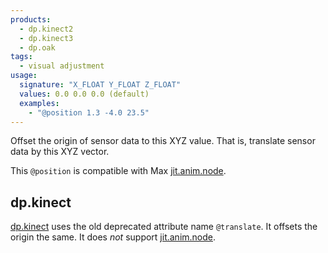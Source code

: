 ```yaml
---
products:
  - dp.kinect2
  - dp.kinect3
  - dp.oak
tags:
  - visual adjustment
usage:
  signature: "X_FLOAT Y_FLOAT Z_FLOAT"
  values: 0.0 0.0 0.0 (default)
  examples:
    - "@position 1.3 -4.0 23.5"
---
```


Offset the origin of sensor data to this XYZ value. That is,
translate sensor data by this XYZ vector.

This `@position` is compatible with Max
[jit.anim.node](https://docs.cycling74.com/max7/refpages/jit.anim.node).

## dp.kinect

[dp.kinect](../dp.kinect.md) uses the old deprecated attribute name `@translate`.
It offsets the origin the same.
It does *not* support [jit.anim.node](https://docs.cycling74.com/max7/refpages/jit.anim.node).

